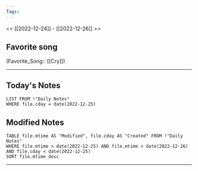 ```yaml
---
Tags:
---
```

<< [[2022-12-24]] - [[2022-12-26]] >>
## Favorite song
(Favorite_Song:: [[Cry]])
___
## Today's Notes
```dataview
LIST FROM !"Daily Notes"
WHERE file.cday = date(2022-12-25)
```
## Modified Notes
```dataview
TABLE file.mtime AS "Modified", file.cday AS "Created" FROM !"Daily Notes" 
WHERE file.mtime > date(2022-12-25) AND file.mtime < date(2022-12-26) AND file.cday < date(2022-12-25)
SORT file.mtime desc
```
___
